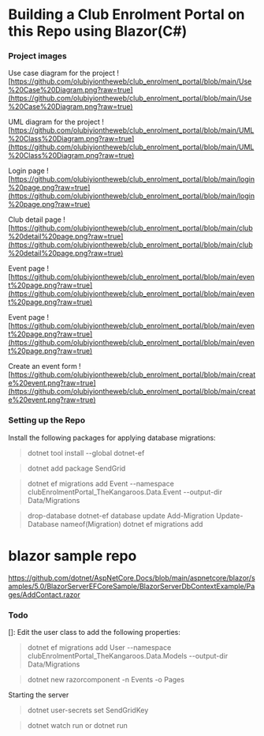 # Building a Club Enrolment Portal on this Repo using Blazor(C#)

### Project images

Use case diagram for the project ![https://github.com/olubiyiontheweb/club_enrolment_portal/blob/main/Use%20Case%20Diagram.png?raw=true](https://github.com/olubiyiontheweb/club_enrolment_portal/blob/main/Use%20Case%20Diagram.png?raw=true)

UML diagram for the project ![https://github.com/olubiyiontheweb/club_enrolment_portal/blob/main/UML%20Class%20Diagram.png?raw=true](https://github.com/olubiyiontheweb/club_enrolment_portal/blob/main/UML%20Class%20Diagram.png?raw=true)

Login page ![https://github.com/olubiyiontheweb/club_enrolment_portal/blob/main/login%20page.png?raw=true](https://github.com/olubiyiontheweb/club_enrolment_portal/blob/main/login%20page.png?raw=true)

Club detail page ![https://github.com/olubiyiontheweb/club_enrolment_portal/blob/main/club%20detail%20page.png?raw=true](https://github.com/olubiyiontheweb/club_enrolment_portal/blob/main/club%20detail%20page.png?raw=true)

Event page ![https://github.com/olubiyiontheweb/club_enrolment_portal/blob/main/event%20page.png?raw=true](https://github.com/olubiyiontheweb/club_enrolment_portal/blob/main/event%20page.png?raw=true)

Event page ![https://github.com/olubiyiontheweb/club_enrolment_portal/blob/main/event%20page.png?raw=true](https://github.com/olubiyiontheweb/club_enrolment_portal/blob/main/event%20page.png?raw=true)

Create an event form ![https://github.com/olubiyiontheweb/club_enrolment_portal/blob/main/create%20event.png?raw=true](https://github.com/olubiyiontheweb/club_enrolment_portal/blob/main/create%20event.png?raw=true)

### Setting up the Repo

Install the following packages for applying database migrations:

> dotnet tool install --global dotnet-ef

> dotnet add package SendGrid

> dotnet ef migrations add Event --namespace clubEnrolmentPortal_TheKangaroos.Data.Event --output-dir Data/Migrations

> drop-database
> dotnet-ef database update
> Add-Migration
> Update-Database nameof(Migration)
> dotnet ef migrations add

# blazor sample repo
https://github.com/dotnet/AspNetCore.Docs/blob/main/aspnetcore/blazor/samples/5.0/BlazorServerEFCoreSample/BlazorServerDbContextExample/Pages/AddContact.razor

### Todo
[]: Edit the user class to add the following properties:
> dotnet ef migrations add User --namespace clubEnrolmentPortal_TheKangaroos.Data.Models --output-dir Data/Migrations 

> dotnet new razorcomponent -n Events -o Pages

Starting the server
> dotnet user-secrets set SendGridKey <key>

> dotnet watch run or dotnet run
